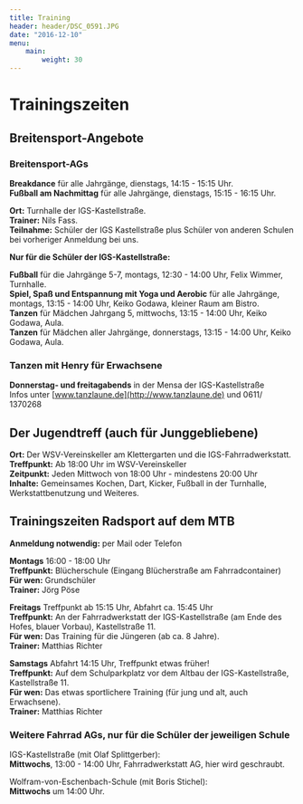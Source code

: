 ```yaml
---
title: Training
header: header/DSC_0591.JPG
date: "2016-12-10"
menu: 
    main:
        weight: 30
---
```


# Trainingszeiten

## Breitensport-Angebote

### Breitensport-AGs

**Breakdance** für alle Jahrgänge, dienstags, 14:15 - 15:15 Uhr.  
**Fußball am Nachmittag** für alle Jahrgänge, dienstags, 15:15 - 16:15 Uhr.  

**Ort:** Turnhalle der IGS-Kastellstraße.  
**Trainer:** Nils Fass.  
**Teilnahme:** Schüler der IGS Kastellstraße plus Schüler von anderen Schulen bei vorheriger Anmeldung bei uns.  

**Nur für die Schüler der IGS-Kastellstraße:** 

**Fußball** für die Jahrgänge 5-7, montags, 12:30 - 14:00 Uhr, Felix Wimmer, Turnhalle.  
**Spiel, Spaß und Entspannung mit Yoga und Aerobic** für alle Jahrgänge, 
montags, 13:15 - 14:00 Uhr, Keiko Godawa, kleiner Raum am Bistro.  
**Tanzen** für Mädchen Jahrgang 5, mittwochs, 13:15 - 14:00 Uhr, Keiko Godawa, Aula.  
**Tanzen** für Mädchen aller Jahrgänge, donnerstags, 13:15 - 14:00 Uhr, Keiko Godawa, Aula.  

### Tanzen mit Henry für Erwachsene

**Donnerstag- und freitagabends** in der Mensa der IGS-Kastellstraße  
Infos unter [www.tanzlaune.de](http://www.tanzlaune.de) und 0611/ 1370268

##  Der Jugendtreff (auch für Junggebliebene) 

**Ort:** Der WSV-Vereinskeller am Klettergarten und die IGS-Fahrradwerkstatt.  
**Treffpunkt:** Ab 18:00 Uhr im WSV-Vereinskeller  
**Zeitpunkt:** Jeden Mittwoch von 18:00 Uhr - mindestens 20:00 Uhr  
**Inhalte:** Gemeinsames Kochen, Dart, Kicker, Fußball in der Turnhalle, Werkstattbenutzung und Weiteres.  

## Trainingszeiten Radsport auf dem MTB

**Anmeldung notwendig:** per Mail oder Telefon

**Montags** 16:00 - 18:00 Uhr  
**Treffpunkt:** Blücherschule (Eingang Blücherstraße am Fahrradcontainer)  
**Für wen:** Grundschüler  
**Trainer:** Jörg Pöse

**Freitags** Treffpunkt ab 15:15 Uhr, Abfahrt ca. 15:45 Uhr  
**Treffpunkt:** An der Fahrradwerkstatt der IGS-Kastellstraße (am Ende des Hofes, blauer Vorbau), Kastellstraße 11.  
**Für wen:** Das Training für die Jüngeren (ab ca. 8 Jahre).  
**Trainer:** Matthias Richter

**Samstags** Abfahrt 14:15 Uhr, Treffpunkt etwas früher!  
**Treffpunkt:** Auf dem Schulparkplatz vor dem Altbau der IGS-Kastellstraße, Kastellstraße 11.  
**Für wen:** Das etwas sportlichere Training (für jung und alt, auch Erwachsene).  
**Trainer:** Matthias Richter

### Weitere Fahrrad AGs, nur für die Schüler der jeweiligen Schule

IGS-Kastellstraße (mit Olaf Splittgerber):  
**Mittwochs**, 13:00 - 14:00 Uhr, Fahrradwerkstatt AG, hier wird geschraubt.  

Wolfram-von-Eschenbach-Schule (mit Boris Stichel):  
**Mittwochs** um 14:00 Uhr.